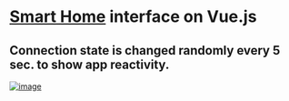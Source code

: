 # [Smart Home](https://vetusst.github.io/smart-home-task) interface on Vue.js
## Connection state is changed randomly every 5 sec. to show app reactivity.

[![image](https://user-images.githubusercontent.com/76970581/157124839-98b8b309-34d5-4627-ab32-4a0616287ea2.png)](https://vetusst.github.io/smart-home-task)
